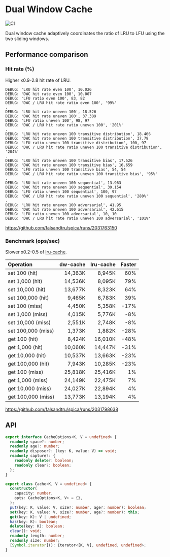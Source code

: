 # Dual Window Cache

![CI](https://github.com/falsandtru/dw-cache/workflows/CI/badge.svg)

Dual window cache adaptively coordinates the ratio of LRU to LFU using the two sliding windows.

## Performance comparison

### Hit rate (%)

Higher x0.9-2.8 hit rate of LRU.

```
DEBUG: 'LRU hit rate even 100', 10.026
DEBUG: 'DWC hit rate even 100', 10.007
DEBUG: 'LFU ratio even 100', 83, 82
DEBUG: 'DWC / LRU hit rate ratio even 100', '99%'
.
DEBUG: 'LRU hit rate uneven 100', 18.526
DEBUG: 'DWC hit rate uneven 100', 37.309
DEBUG: 'LFU ratio uneven 100', 98, 97
DEBUG: 'DWC / LRU hit rate ratio uneven 100', '201%'
.
DEBUG: 'LRU hit rate uneven 100 transitive distribution', 18.466
DEBUG: 'DWC hit rate uneven 100 transitive distribution', 37.79
DEBUG: 'LFU ratio uneven 100 transitive distribution', 100, 97
DEBUG: 'DWC / LRU hit rate ratio uneven 100 transitive distribution', '204%'
.
DEBUG: 'LRU hit rate uneven 100 transitive bias', 17.526
DEBUG: 'DWC hit rate uneven 100 transitive bias', 16.659
DEBUG: 'LFU ratio uneven 100 transitive bias', 54, 54
DEBUG: 'DWC / LRU hit rate ratio uneven 100 transitive bias', '95%'
.
DEBUG: 'LRU hit rate uneven 100 sequential', 13.963
DEBUG: 'DWC hit rate uneven 100 sequential', 39.154
DEBUG: 'LFU ratio uneven 100 sequential', 100, 97
DEBUG: 'DWC / LRU hit rate ratio uneven 100 sequential', '280%'
.
DEBUG: 'LRU hit rate uneven 100 adversarial', 41.95
DEBUG: 'DWC hit rate uneven 100 adversarial', 42.615
DEBUG: 'LFU ratio uneven 100 adversarial', 10, 10
DEBUG: 'DWC / LRU hit rate ratio uneven 100 adversarial', '101%'
```

https://github.com/falsandtru/spica/runs/2031763150

### Benchmark (ops/sec)

Slower x0.2-0.5 of [lru-cache](https://www.npmjs.com/package/lru-cache).

|Operation         |dw-cache |lru-cache|Faster|
|:-----------------|--------:|--------:|-----:|
|set     100 (hit) | 14,363K |  8,945K |  60% |
|set   1,000 (hit) | 14,536K |  8,095K |  79% |
|set  10,000 (hit) | 13,677K |  8,323K |  64% |
|set 100,000 (hit) |  9,465K |  6,783K |  39% |
|set     100 (miss)|  4,450K |  5,358K | -17% |
|set   1,000 (miss)|  4,015K |  5,776K |  -8% |
|set  10,000 (miss)|  2,551K |  2,748K |  -8% |
|set 100,000 (miss)|  1,373K |  1,882K | -28% |
|get     100 (hit) |  8,424K | 16,010K | -48% |
|get   1,000 (hit) | 10,060K | 14,447K | -31% |
|get  10,000 (hit) | 10,537K | 13,663K | -23% |
|get 100,000 (hit) |  7,943K | 10,285K | -23% |
|get     100 (miss)| 25,818K | 25,416K |   1% |
|get   1,000 (miss)| 24,149K | 22,475K |   7% |
|get  10,000 (miss)| 24,027K | 22,894K |   4% |
|get 100,000 (miss)| 13,773K | 13,194K |   4% |

https://github.com/falsandtru/spica/runs/2031798638

## API

```ts
export interface CacheOptions<K, V = undefined> {
  readonly space?: number;
  readonly age?: number;
  readonly disposer?: (key: K, value: V) => void;
  readonly capture?: {
    readonly delete?: boolean;
    readonly clear?: boolean;
  };
}

export class Cache<K, V = undefined> {
  constructor(
    capacity: number,
    opts: CacheOptions<K, V> = {},
  );
  put(key: K, value: V, size?: number, age?: number): boolean;
  set(key: K, value: V, size?: number, age?: number): this;
  get(key: K): V | undefined;
  has(key: K): boolean;
  delete(key: K): boolean;
  clear(): void;
  readonly length: number;
  readonly size: number;
  [Symbol.iterator](): Iterator<[K, V], undefined, undefined>;
}
```
